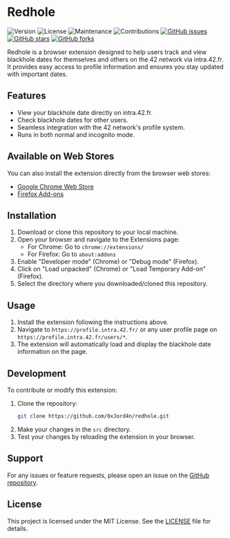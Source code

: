 # Redhole

![Version](https://img.shields.io/badge/version-1.0-blue)
![License](https://img.shields.io/badge/license-MIT-green)
![Maintenance](https://img.shields.io/badge/maintained-yes-brightgreen)
![Contributions](https://img.shields.io/badge/contributions-welcome-orange)
[![GitHub issues](https://img.shields.io/github/issues/0xJord4n/redhole)](https://github.com/0xJord4n/redhole/issues)
[![GitHub stars](https://img.shields.io/github/stars/0xJord4n/redhole)](https://github.com/0xJord4n/redhole/stargazers)
[![GitHub forks](https://img.shields.io/github/forks/0xJord4n/redhole)](https://github.com/0xJord4n/redhole/network)

Redhole is a browser extension designed to help users track and view blackhole dates for themselves and others on the 42 network via intra.42.fr. It provides easy access to profile information and ensures you stay updated with important dates.

## Features

- View your blackhole date directly on intra.42.fr.
- Check blackhole dates for other users.
- Seamless integration with the 42 network's profile system.
- Runs in both normal and incognito mode.

## Available on Web Stores

You can also install the extension directly from the browser web stores:

- [Google Chrome Web Store](https://chromewebstore.google.com/detail/redhole/phiflbacebjafdkhipabfamhfiogkpoo)
- [Firefox Add-ons](https://addons.mozilla.org/en-US/firefox/addon/redhole)

## Installation

1. Download or clone this repository to your local machine.
2. Open your browser and navigate to the Extensions page:
   - For Chrome: Go to `chrome://extensions/`
   - For Firefox: Go to `about:addons`
3. Enable "Developer mode" (Chrome) or "Debug mode" (Firefox).
4. Click on "Load unpacked" (Chrome) or "Load Temporary Add-on" (Firefox).
5. Select the directory where you downloaded/cloned this repository.

## Usage

1. Install the extension following the instructions above.
2. Navigate to `https://profile.intra.42.fr/` or any user profile page on `https://profile.intra.42.fr/users/*`.
3. The extension will automatically load and display the blackhole date information on the page.

## Development

To contribute or modify this extension:

1. Clone the repository:
   ```bash
   git clone https://github.com/0xJord4n/redhole.git
   ```
2. Make your changes in the `src` directory.
3. Test your changes by reloading the extension in your browser.

## Support

For any issues or feature requests, please open an issue on the [GitHub repository](https://github.com/0xJord4n/redhole/issues).

## License

This project is licensed under the MIT License. See the [LICENSE](LICENSE) file for details.

